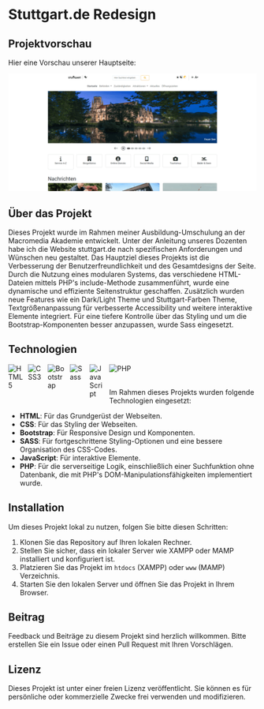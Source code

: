 # Stuttgart.de Redesign

## Projektvorschau
Hier eine Vorschau unserer Hauptseite:

![Hauptseite Vorschau](https://github.com/NiyaziGumus/StuttgartWebRedesign/blob/main/img/startseite.gif)


## Über das Projekt

Dieses Projekt wurde im Rahmen meiner Ausbildung-Umschulung an der Macromedia Akademie entwickelt. Unter der Anleitung unseres Dozenten habe ich die Website stuttgart.de nach spezifischen Anforderungen und Wünschen neu gestaltet. Das Hauptziel dieses Projekts ist die Verbesserung der Benutzerfreundlichkeit und des Gesamtdesigns der Seite. Durch die Nutzung eines modularen Systems, das verschiedene HTML-Dateien mittels PHP's include-Methode zusammenführt, wurde eine dynamische und effiziente Seitenstruktur geschaffen. Zusätzlich wurden neue Features wie ein Dark/Light Theme und Stuttgart-Farben Theme, Textgrößenanpassung für verbesserte Accessibility und weitere interaktive Elemente integriert. Für eine tiefere Kontrolle über das Styling und um die Bootstrap-Komponenten besser anzupassen, wurde Sass eingesetzt.

## Technologien

<img align="left" style="margin-right:10px" alt="HTML5" width="30" src="https://cdn.jsdelivr.net/gh/devicons/devicon/icons/html5/html5-original.svg"/>
<img align="left" style="margin-right:10px" alt="CSS3" width="30" src="https://cdn.jsdelivr.net/gh/devicons/devicon/icons/css3/css3-original.svg" />
<img align="left" style="margin-right:10px" alt="Bootstrap" width="35" src="https://upload.wikimedia.org/wikipedia/commons/b/b2/Bootstrap_logo.svg" />
<img align="left" style="margin-right:10px" alt="Sass" width="30" src="https://cdn.jsdelivr.net/gh/devicons/devicon/icons/sass/sass-original.svg" />
<img align="left" style="margin-right:10px" alt="JavaScript" width="30" src="https://cdn.jsdelivr.net/gh/devicons/devicon/icons/javascript/javascript-original.svg"/>
<img align="left" style="margin-right:10px" alt="PHP" width="60" src="https://www.php.net/images/logos/new-php-logo.svg"/>
<br>
<br>

Im Rahmen dieses Projekts wurden folgende Technologien eingesetzt:

- **HTML**: Für das Grundgerüst der Webseiten.
- **CSS**: Für das Styling der Webseiten.
- **Bootstrap**: Für Responsive Design und Komponenten.
- **SASS**: Für fortgeschrittene Styling-Optionen und eine bessere Organisation des CSS-Codes.
- **JavaScript**: Für interaktive Elemente.
- **PHP**: Für die serverseitige Logik, einschließlich einer Suchfunktion ohne Datenbank, die mit PHP's DOM-Manipulationsfähigkeiten implementiert wurde.


## Installation

Um dieses Projekt lokal zu nutzen, folgen Sie bitte diesen Schritten:

1. Klonen Sie das Repository auf Ihren lokalen Rechner.
2. Stellen Sie sicher, dass ein lokaler Server wie XAMPP oder MAMP installiert und konfiguriert ist.
3. Platzieren Sie das Projekt im `htdocs` (XAMPP) oder `www` (MAMP) Verzeichnis.
4. Starten Sie den lokalen Server und öffnen Sie das Projekt in Ihrem Browser.

## Beitrag

Feedback und Beiträge zu diesem Projekt sind herzlich willkommen. Bitte erstellen Sie ein Issue oder einen Pull Request mit Ihren Vorschlägen.

## Lizenz

Dieses Projekt ist unter einer freien Lizenz veröffentlicht. Sie können es für persönliche oder kommerzielle Zwecke frei verwenden und modifizieren.


